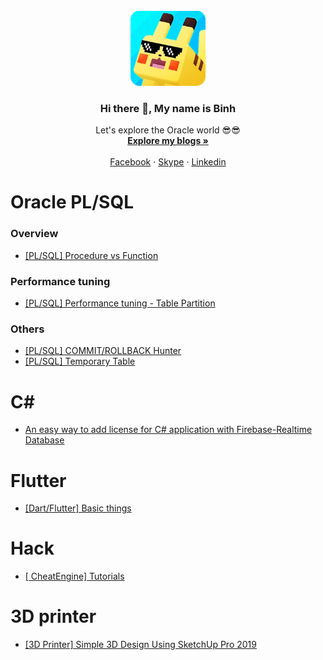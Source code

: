 <!-- PROJECT LOGO -->
<br />
<div align="center">
  <a href="https://github.com/othneildrew/Best-README-Template">
    <img src="https://github.com/binh12A3/HinhAnhDemo/blob/main/pikachu.jpg" alt="Logo" width="120" height="120">
  </a>

  <h3 align="center">Hi there 👋, My name is Binh</h3>

  <p align="center">
    Let's explore the Oracle world 😎😎
    <br />
    <a href="https://binh12a3.medium.com/"><strong>Explore my blogs »</strong></a>
    <br />
    <br />
    <a href="https://www.facebook.com/binh12A3">Facebook</a>
    ·
    <a href="https://join.skype.com/invite/FyglTiz84BS9">Skype</a>
    ·
    <a href="https://www.linkedin.com/in/binh12a3/">Linkedin</a>
  </p>
</div>


# Oracle PL/SQL

### Overview
* [[PL/SQL] Procedure vs Function](https://binh12a3.medium.com/pl-sql-procedure-vs-function-c3ef9811fca7)


### Performance tuning
* [[PL/SQL] Performance tuning - Table Partition](https://binh12a3.medium.com/pl-sql-performance-tuning-table-partition-64dabb921cc5)

### Others
* [[PL/SQL] COMMIT/ROLLBACK Hunter](https://binh12a3.medium.com/pl-sql-commit-rollback-hunter-2819304f6a9a5)
* [[PL/SQL] Temporary Table](https://binh12a3.medium.com/pl-sql-temporary-table-f9363bfd5382)




# C#
* [An easy way to add license for C# application with Firebase-Realtime Database](https://binh12a3.medium.com/the-easy-way-to-add-license-for-c-application-with-firebase-realtime-database-a13ede04ceb0)

# Flutter
* [[Dart/Flutter] Basic things](https://binh12a3.medium.com/dart-flutter-basic-things-3e49b30ec69a)

  
# Hack
* [[ CheatEngine] Tutorials](https://binh12a3.medium.com/cheatengine-tutorials-689f86a28d07)

# 3D printer
* [[3D Printer] Simple 3D Design Using SketchUp Pro 2019](https://binh12a3.medium.com/3d-printer-simple-3d-design-using-sketchup-pro-2019-2da72038c7e9)


<!--
**binh12A3/binh12A3** is a ✨ _special_ ✨ repository because its `README.md` (this file) appears on your GitHub profile.

Here are some ideas to get you started:

- 🔭 I’m currently working on ...
- 🌱 I’m currently learning ...
- 👯 I’m looking to collaborate on ...
- 🤔 I’m looking for help with ...
- 💬 Ask me about ...
- 📫 How to reach me: ...
- 😄 Pronouns: ...
- ⚡ Fun fact: ...
-->
